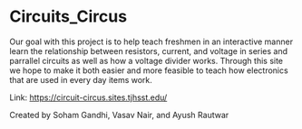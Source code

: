 # Circuits_Circus

Our goal with this project is to help teach freshmen in an interactive manner learn the relationship between resistors, current, and
voltage in series and parrallel circuits as well as how a voltage divider works. Through this site we hope to make it both easier
and more feasible to teach how electronics that are used in every day items work.

Link: https://circuit-circus.sites.tjhsst.edu/

Created by Soham Gandhi, Vasav Nair, and Ayush Rautwar
